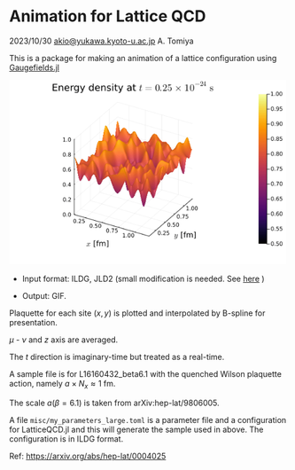 # Animation for Lattice QCD

2023/10/30 akio@yukawa.kyoto-u.ac.jp A. Tomiya

This is a package for making an animation of a lattice configuration using [Gaugefields.jl](https://github.com/akio-tomiya/Gaugefields.jl)

<img src="latticeQCD_animation.gif" width=500>

- Input format: ILDG, JLD2 (small modification is needed. See [here](https://github.com/akio-tomiya/Gaugefields.jl) )

- Output: GIF.

Plaquette for each site $(x,y)$ is plotted and interpolated by B-spline for presentation.

$\mu$ - $\nu$ and $z$ axis are averaged.

The $t$ direction is imaginary-time but treated as a real-time.



A sample file is for L16160432_beta6.1 with the quenched Wilson plaquette action, namely $a\times N_x \approx 1$ fm.

The scale $a(\beta=6.1)$ is taken from arXiv:hep-lat/9806005.



A file ``misc/my_parameters_large.toml`` is a parameter file and a configuration for LatticeQCD.jl and this will generate the sample used in above. The configuration is in ILDG format.

Ref: https://arxiv.org/abs/hep-lat/0004025 
